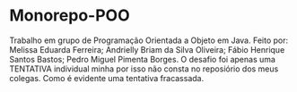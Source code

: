 # Monorepo-POO
Trabalho em grupo de Programação Orientada a Objeto em Java.
Feito por:
Melissa Eduarda Ferreira;
Andrielly Briam da Silva Oliveira;
Fábio Henrique Santos Bastos;
Pedro Miguel Pimenta Borges.
O desafio foi apenas uma TENTATIVA individual minha por isso não consta no reposiório dos meus colegas. Como é evidente uma tentativa fracassada.
